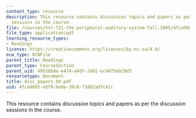 ```yaml
---
content_type: resource
description: This resource contains discussion topics and papers as per the discussion
  sessions in the course.
file: /courses/hst-721-the-peripheral-auditory-system-fall-2005/4fca9605e6f9be9a36c0f3d02adfc41c_disc_papers_04.pdf
file_type: application/pdf
learning_resource_types:
- Readings
license: https://creativecommons.org/licenses/by-nc-sa/4.0/
ocw_type: OCWFile
parent_title: Readings
parent_type: CourseSection
parent_uid: 49538b8e-e474-a4d7-2401-ec9475a929d3
resourcetype: Document
title: disc_papers_04.pdf
uid: 4fca9605-e6f9-be9a-36c0-f3d02adfc41c
---
```

This resource contains discussion topics and papers as per the discussion sessions in the course.